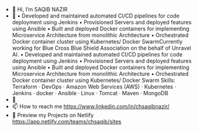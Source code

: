 - 👋 Hi, I’m SAQIB NAZIR
- 👀 • Developed and maintained automated CI/CD pipelines for code deployment using Jenkins
• Provisioned Servers and deployed features using Ansible
• Built and deployed Docker containers for implementing Microservice Architecture from monolithic Architecture 
• Orchestrated Docker container cluster using Kubernetes/ Docker SwarmCurrently working for Blue Cross Blue Shield Association on the behalf of Unravel AI. 
• Developed and maintained automated CI/CD pipelines for code deployment using Jenkins 
• Provisioned Servers and deployed features using Ansible 
• Built and deployed Docker containers for implementing Microservice Architecture from monolithic Architecture 
• Orchestrated Docker container cluster using Kubernetes/ Docker Swarm
  Skills: Terraform · DevOps · Amazon Web Services (AWS) · Kubernetes · Jenkins · docker · Ansible · Linux · Tomcat · Maven · MongoDB
- 🌱 
- 📫 How to reach me https://www.linkedin.com/in/chsaqibnazir/ 
-  💞️ Preview my Projects on Netlify https://app.netlify.com/teams/chsaqib/sites

<!---
chsaqib/chsaqib is a ✨ special ✨ repository because its `README.md` (this file) appears on your GitHub profile.
You can click the Preview link to take a look at your changes.
--->
